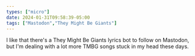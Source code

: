 ```yaml
---
types: ["micro"]
date: 2024-01-31T09:58:39-05:00
tags: ["Mastodon","They Might Be Giants"]
---
```

I like that there's a They Might Be Giants lyrics bot to follow on Mastodon, but I'm dealing with a lot more TMBG songs stuck in my head these days.
